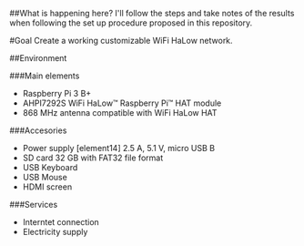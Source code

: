 ##What is happening here?
I'll follow the steps and take notes of the results when following the set up procedure proposed in this repository.

#Goal
Create a working customizable WiFi HaLow network.

##Environment

###Main elements
- Raspberry Pi 3 B+
- AHPI7292S WiFi HaLow™ Raspberry Pi™ HAT module
- 868 MHz antenna compatible with WiFi HaLow HAT

###Accesories
- Power supply [element14] 2.5 A, 5.1 V, micro USB B
- SD card 32 GB with FAT32 file format
- USB Keyboard
- USB Mouse
- HDMI screen

###Services 
- Interntet connection
- Electricity supply 
